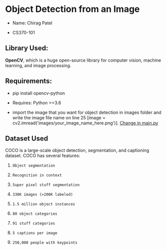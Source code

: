 # Object Detection from an Image

- Name: Chirag Patel

- CS370-101

## Library Used: 
**OpenCV**, which is a huge open-source library for computer vision, machine learning, and image processing.

## Requirements:

- pip install opencv-python

- Requires: Python >=3.6

- import the image that you want for object detection in images folder and write the image file name on line 25 [image = cv2.imread('images/your_image_name_here.png')]. [Change in main.py](https://github.com/patelchirag13/ObjectDetector/blob/main/main.py)

## Dataset Used
COCO is a large-scale object detection, segmentation, and captioning dataset. COCO has several features:

1. `Object segmentation`

2. `Recognition in context`

3. `Super pixel stuff segmentation`

4. `330K images (>200K labeled)`

5. `1.5 million object instances`

6. `80 object categories`

7. `91 stuff categories`

8. `5 captions per image`

9. `250,000 people with keypoints`
